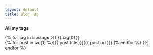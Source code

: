 ```yaml
---
layout: default
title: Blog Tag
---
```

**All my tags**  

{% for tag in site.tags %}
{{ tag[0] }}  
{% for post in tag[1] %}[{{ post.title }}]({{ post.url }})  {% endfor %}
{% endfor %}
